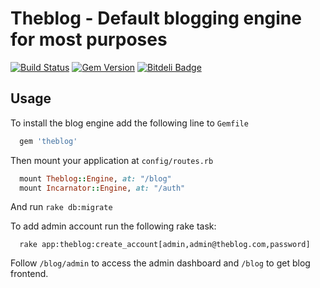 # Theblog - Default blogging engine for most purposes

[![Build Status](https://travis-ci.org/kont-noor/Theblog.svg?branch=master)](https://travis-ci.org/kont-noor/Theblog)
[![Gem Version](https://badge.fury.io/rb/theblog.svg)](https://badge.fury.io/rb/theblog)
[![Bitdeli Badge](https://d2weczhvl823v0.cloudfront.net/kont-noor/theblog/trend.png)](https://bitdeli.com/free "Bitdeli Badge")

## Usage

To install the blog engine add the following line to `Gemfile`

```ruby
  gem 'theblog'
```

Then mount your application at `config/routes.rb`

```ruby
  mount Theblog::Engine, at: "/blog"
  mount Incarnator::Engine, at: "/auth"
```

And run `rake db:migrate`

To add admin account run the following rake task:

```
  rake app:theblog:create_account[admin,admin@theblog.com,password]
```

Follow `/blog/admin` to access the admin dashboard and `/blog` to get blog frontend.
